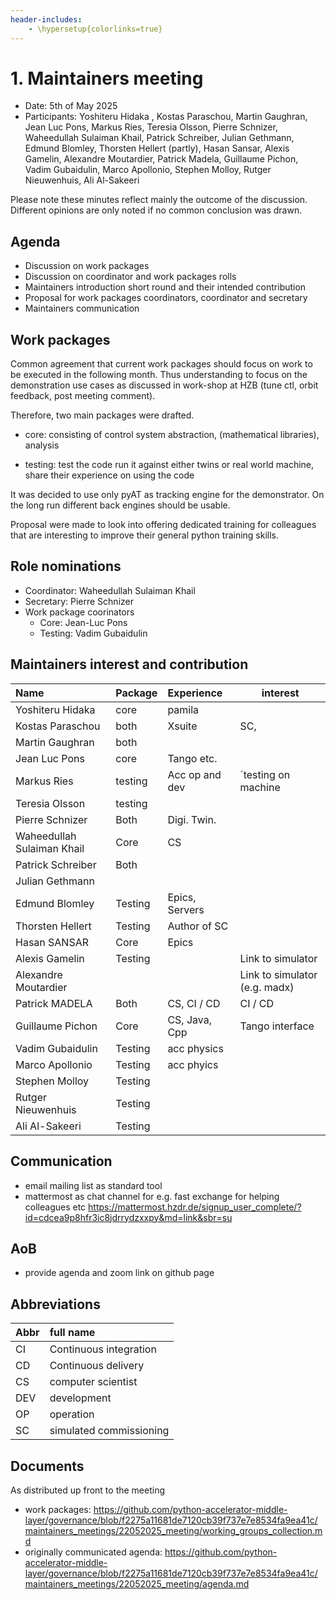```yaml
---
header-includes:
    - \hypersetup{colorlinks=true}
---
```


# 1. Maintainers meeting

* Date: 5th of May 2025
* Participants:
 Yoshiteru Hidaka ,
 Kostas Paraschou,
 Martin Gaughran,
 Jean Luc Pons,
 Markus Ries,
 Teresia Olsson,
 Pierre Schnizer,
 Waheedullah Sulaiman Khail,
 Patrick Schreiber,
 Julian Gethmann,
 Edmund Blomley,
 Thorsten Hellert (partly),
 Hasan Sansar,
 Alexis Gamelin,
 Alexandre Moutardier,
 Patrick Madela,
 Guillaume Pichon,
 Vadim Gubaidulin,
 Marco Apollonio,
 Stephen Molloy,
 Rutger Nieuwenhuis,
 Ali Al-Sakeeri








Please note these minutes reflect mainly
the outcome of the discussion.
Different opinions are only noted if no common
conclusion was drawn.


## Agenda

* Discussion on work packages
* Discussion on coordinator and work packages
  rolls
* Maintainers introduction short round and their
  intended contribution
* Proposal for work packages coordinators,
  coordinator and secretary
* Maintainers communication

## Work packages

Common agreement that current work packages should focus
on work to be executed in the following month. Thus understanding
to focus on the demonstration use cases as discussed in work-shop
at HZB (tune ctl, orbit feedback, post meeting comment).

Therefore, two main packages were drafted.

* core: consisting of
        control system abstraction,
        (mathematical libraries),
        analysis

* testing:
     test the code run it against either twins or real world machine,
     share their experience on using the code

It was decided to use only pyAT as tracking engine for the demonstrator.
On the long run different back engines should be usable.

Proposal were made to look into offering dedicated training
for colleagues that are interesting to improve
their general python training skills.


## Role nominations

* Coordinator: Waheedullah Sulaiman Khail
* Secretary: Pierre Schnizer
* Work package coorinators
  * Core: Jean-Luc Pons
  * Testing: Vadim Gubaidulin


## Maintainers interest and contribution

| Name                        | Package | Experience     | interest                      |
|:----------------------------|:--------|:---------------|-------------------------------|
| Yoshiteru Hidaka            | core    | pamila         |                               |
| Kostas Paraschou            | both    | Xsuite         | SC,                           |
| Martin Gaughran             | both    |                |                               |
| Jean Luc Pons               | core    | Tango etc.     |                               |
| Markus Ries                 | testing | Acc op and dev | ´testing on machine           |
| Teresia Olsson              | testing |                |                               |
| Pierre Schnizer             | Both    | Digi. Twin.    |                               |
| Waheedullah Sulaiman Khail  | Core    | CS             |                               |
| Patrick Schreiber           | Both    |                |                               |
| Julian Gethmann             |         |                |                               |
| Edmund Blomley              | Testing | Epics, Servers |                               |
| Thorsten Hellert            | Testing | Author of SC   |                               |
| Hasan SANSAR                | Core    | Epics          |                               |
| Alexis Gamelin              | Testing |                | Link to simulator             |
| Alexandre Moutardier        |         |                | Link to simulator (e.g. madx) |
| Patrick MADELA              | Both    | CS, CI / CD    | CI / CD                       |
| Guillaume Pichon            | Core    | CS, Java, Cpp  | Tango interface               |
| Vadim Gubaidulin            | Testing | acc physics    |                               |
| Marco Apollonio             | Testing | acc phyics     |                               |
| Stephen Molloy              | Testing |                |                               |
| Rutger Nieuwenhuis          | Testing |                |                               |
| Ali Al-Sakeeri              | Testing |                |                               |

## Communication

* email mailing list as standard tool
* mattermost as chat channel for e.g. fast exchange for helping colleagues etc
https://mattermost.hzdr.de/signup_user_complete/?id=cdcea9p8hfr3ic8jdrrydzxxpy&md=link&sbr=su


## AoB

* provide agenda and zoom link on
  github page

## Abbreviations

| Abbr | full name               |
|:-----|:------------------------|
| CI   | Continuous integration  |
| CD   | Continuous delivery     |
| CS   | computer scientist      |
| DEV  | development             |
| OP   | operation               |
| SC   | simulated commissioning |


## Documents

As distributed up front to the meeting

* work packages: https://github.com/python-accelerator-middle-layer/governance/blob/f2275a11681de7120cb39f737e7e8534fa9ea41c/maintainers_meetings/22052025_meeting/working_groups_collection.md
* originally communicated agenda: https://github.com/python-accelerator-middle-layer/governance/blob/f2275a11681de7120cb39f737e7e8534fa9ea41c/maintainers_meetings/22052025_meeting/agenda.md
